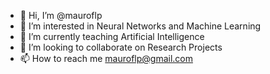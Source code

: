 - 👋 Hi, I’m @mauroflp
- 👀 I’m interested in Neural Networks and Machine Learning
- 🌱 I’m currently teaching Artificial Intelligence
- 💞️ I’m looking to collaborate on Research Projects
- 📫 How to reach me mauroflp@gmail.com

<!---
mauroflp/mauroflp is a ✨ special ✨ repository because its `README.md` (this file) appears on your GitHub profile.
You can click the Preview link to take a look at your changes.
--->
